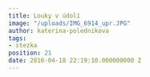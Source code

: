 ```yaml
---
title: Louky v údolí
image: "/uploads/IMG_6914_upr.JPG"
author: katerina-polednikova
tags:
- stezka
position: 21
date: 2016-04-18 22:19:10.000000000 Z
---
```

